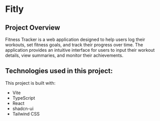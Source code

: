 # Fitly

## Project Overview
Fitness Tracker is a web application designed to help users log their workouts, set fitness goals, and track their progress over time. The application provides an intuitive interface for users to input their workout details, view summaries, and monitor their achievements.

## Technologies used in this project:

This project is built with:

- Vite
- TypeScript
- React
- shadcn-ui
- Tailwind CSS
